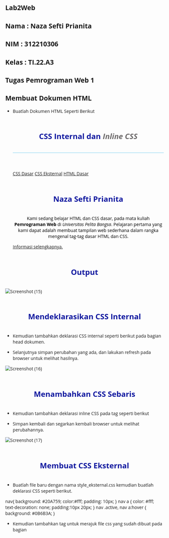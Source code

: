 ## Lab2Web

## Nama : Naza Sefti Prianita

## NIM : 312210306

## Kelas : TI.22.A3

## Tugas Pemrograman Web 1

## Membuat Dokumen HTML

- Buatlah Dokumen HTML Seperti Berikut
  
    <!DOCTYPE html>
    <html lang="en">
    <head>
        <meta charset="UTF-8">
        <meta name="viewport" content="width=device-width, initial-scale=1.0">
        <title>CSS Dasar</title>
    </head>
    <body>
        <header>
            <h1>CSS Internal dan <i>Inline CSS</i></h1>
        </header>
        <nav>
            <a href="lab2_css_dasar.html">CSS Dasar</a>
            <a href="lab2_css_eksternal.html">CSS Eksternal</a>
            <a href="lab1_tag_dasar.html">HTML Dasar</a>
        </nav>
        <!-- CSS ID Selector -->
        <div id="intro">
            <h1>Naza Sefti Prianita</h1>
            <p style="text-align: center; color: #000000;">Kami sedang belajar HTML dan CSS dasar, pada mata kuliah <b>Pemrograman
    Web</b> di <i>Universitas Pelita Bangsa</i>. Pelajaran pertama yang kami dapat
    adalah membuat tampilan web sederhana dalam rangka mengenal tag-tag dasar HTML
    dan CSS.</p>
    <!-- CSS Class Selector -->
        <a class="button btn-primary" href="#intro">Informasi selengkapnya.</a>
        </div>
    </body>
    <head>

# Output

![Screenshot (15)](https://github.com/Nazasefti/Lab2Web/assets/115772516/0d9772c1-276e-4e7a-ba4c-b101130fdbe1)

# Mendeklarasikan CSS Internal

- Kemudian tambahkan deklarasi CSS internal seperti berikut pada bagian head dokumen.

<head>
    <title>CSS Dasar</title>
    <style>
        body {
            font-family:'Open Sans', sans-serif;
        }
        header {
            min-height: 80px;
            border-bottom:1px solid #77CCEF;
        }
        h1 {
            font-size: 24px;
            color: #0F189F;
            text-align: center;
            padding: 20px 10px;
        }
        h1 i {
            color:#6d6a6b;
        }
    </style>
<head>

- Selanjutnya simpan perubahan yang ada, dan lakukan refresh pada browser untuk melihat hasilnya.

![Screenshot (16)](https://github.com/Nazasefti/Lab2Web/assets/115772516/3619d58b-f473-46ec-9c10-53b9c830363c)

# Menambahkan CSS Sebaris

- Kemudian tambahkan deklarasi inline CSS pada tag
seperti berikut

<p style="text-align: center; color: #ccd8e4;">

- Simpan kembali dan segarkan kembali browser untuk melihat perubahannya.
  
![Screenshot (17)](https://github.com/Nazasefti/Lab2Web/assets/115772516/38f5b354-63cf-41da-9a16-0f2f81e000fe)

# Membuat CSS Eksternal

- Buatlah file baru dengan nama style_eksternal.css kemudian buatlah deklarasi CSS seperti berikut.

nav{
    background: #20A759;
    color:#fff;
    padding: 10px;
}
nav a {
    color: #fff;
    text-decoration: none;
    padding:10px 20px;
}
nav .active,
nav a:hover {
    background: #0B6B3A;
}

- Kemudian tambahkan tag untuk merajuk file css yang sudah dibuat pada bagian

 <head>
 <!-- menyisipkan css eksternal -->
 <link rel="stylesheet" href="style_eksternal.css" type="text/css">
</head>  
